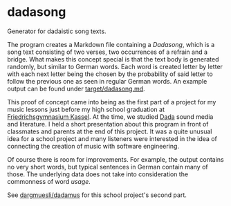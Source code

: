 # dadasong
Generator for dadaistic song texts.

The program creates a Markdown file containing a *Dadasong*, which is a song text consisting of two verses, two occurrences of a refrain and a bridge.
What makes this concept special is that the text body is generated randomly, but similar to German words.
Each word is created letter by letter with each next letter being the chosen by the probability of said letter to follow the previous one as seen in regular German words.
An example output can be found under [target/dadasong.md](target/dadasong.md).

This proof of concept came into being as the first part of a project for my music lessons just before my high school graduation at [Friedrichsgymnasium Kassel](http://www.fg-kassel.de/).
At the time, we studied [Dada](https://en.wikipedia.org/wiki/Dada) sound media and literature.
I held a short presentation about this program in front of classmates and parents at the end of this project.
It was a quite unusual idea for a school project and many listeners were interested in the idea of connecting the creation of music with software engineering. 

Of course there is room for improvements.
For example, the output contains no very short words, but typical sentences in German contain many of those.
The underlying data does not take into consideration the commonness of word *usage*.

See [dargmuesli/dadamus](https://github.com/dargmuesli/dadamus/) for this school project's second part.